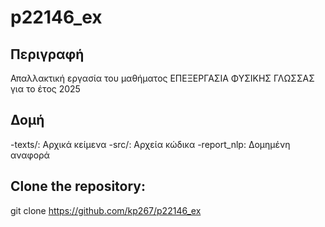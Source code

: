 # p22146_ex

## Περιγραφή
Απαλλακτική εργασία του μαθήματος ΕΠΕΞΕΡΓΑΣΙΑ ΦΥΣΙΚΗΣ ΓΛΩΣΣΑΣ για το έτος 2025

## Δομή
-texts/: Αρχικά κείμενα
-src/: Αρχεία κώδικα
-report_nlp: Δομημένη αναφορά

## Clone the repository:
git clone https://github.com/kp267/p22146_ex
